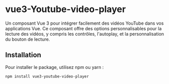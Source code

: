 # vue3-Youtube-video-player

Un composant Vue 3 pour intégrer facilement des vidéos YouTube dans vos applications Vue. Ce composant offre des options personnalisables pour la lecture des vidéos, y compris les contrôles, l'autoplay, et la personnalisation du bouton de lecture.

## Installation

Pour installer le package, utilisez npm ou yarn :

```bash
npm install vue3-youtube-video-player

